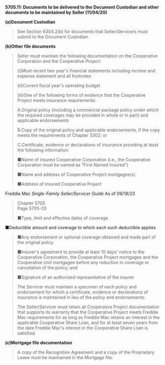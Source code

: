 **5705.11: Documents to be delivered to the Document Custodian and other
documents to be maintained by Seller (11/04/20)**

**(a)Document Custodian**

> See Section 6304.2(b) for documents that Seller/Servicers must submit
> to the Document Custodian.

**(b)Other file documents**

> Seller must maintain the following documentation on the Cooperative
> Corporation and the Cooperative Project:
>
> (i)Most recent two year's financial statements including income and
> expense statement and all footnotes
>
> (ii)Current fiscal year's operating budget
>
> (iii)One of the following forms of evidence that the Cooperative
> Project meets insurance requirements:
>
> A.Original policy (including a commercial package policy under which
> the required coverages may be provided in whole or in part) and
> applicable endorsements
>
> B.Copy of the original policy and applicable endorsements, if the copy
> meets the requirements of Chapter 3302; or
>
> C.Certificate, evidence or declarations of insurance providing at
> least the following information:
>
> ■Name of insured Cooperative Corporation (i.e., the Cooperative
> Corporation must be named as "First Named Insured")
>
> ■Name and address of Cooperative Project mortgagee(s)
>
> ■Address of insured Cooperative Project

Freddie Mac *Single-Family Seller/Servicer Guide* As of 09/18/23

> Chapter 5705\
> Page 5705-33
>
> ■Type, limit and effective dates of coverage

■Deductible amount and coverage to which each such deductible applies

> ■Any endorsement or optional coverage obtained and made part of the
> original policy
>
> ■Insurer's agreement to provide at least 10 days' notice to the
> Cooperative Corporation, the Cooperative Project mortgagee and the
> Cooperative Unit mortgagee before any reduction in coverage or
> cancelation of the policy; and
>
> ■Signature of an authorized representative of the insurer
>
> The Servicer must maintain a specimen of each policy and endorsement
> for which a certificate, evidence or declarations of insurance is
> maintained in lieu of the policy and endorsements.
>
> The Seller/Servicer must retain all Cooperative Project documentation
> that supports its warranty that the Cooperative Project meets Freddie
> Mac requirements for as long as Freddie Mac retains an interest in the
> applicable Cooperative Share Loan, and for at least seven years from
> the date Freddie Mac's interest in the Cooperative Share Loan is
> satisfied.

**(c)Mortgage file documentation**

> A copy of the Recognition Agreement and a copy of the Proprietary
> Lease must be maintained in the Mortgage file.